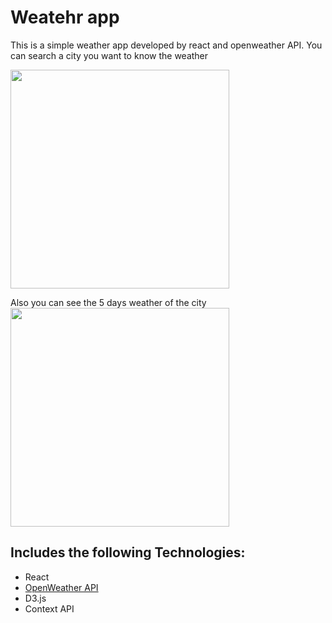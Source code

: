 # Weatehr app

This is a simple weather app developed by react and openweather API.
You can search a city you want to know the weather

<img src="https://user-images.githubusercontent.com/32582917/107596612-20f00280-6bcd-11eb-89bd-10bb0c7fd4d1.gif" width="350" />

Also you can see the 5 days weather of the city
<img src="https://user-images.githubusercontent.com/32582917/107596944-1c781980-6bce-11eb-8b77-9b5a402839a4.gif"  width="350" />


## Includes the following Technologies:

- React
- [OpenWeather API](https://openweathermap.org/)
- D3.js
- Context API

